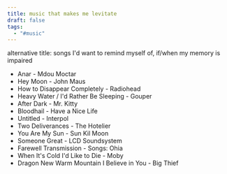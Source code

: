 ```yaml
---
title: music that makes me levitate
draft: false
tags:
  - "#music"
---
```

alternative title: songs I'd want to remind myself of, if/when my memory is impaired

- Anar - Mdou Moctar
- Hey Moon - John Maus
- How to Disappear Completely - Radiohead
- Heavy Water / I'd Rather Be Sleeping - Gouper
- After Dark - Mr. Kitty
- Bloodhail - Have a Nice Life
- Untitled - Interpol
- Two Deliverances - The Hotelier
- You Are My Sun - Sun Kil Moon
- Someone Great - LCD Soundsystem
- Farewell Transmission - Songs: Ohia
- When It's Cold I'd Like to Die - Moby
- Dragon New Warm Mountain I Believe in You - Big Thief